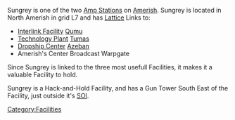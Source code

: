 Sungrey is one of the two [Amp Stations](/Amp_Station "wikilink") on
[Amerish](/Amerish "wikilink"). Sungrey is located in North Amerish in
grid L7 and has [Lattice](/Lattice "wikilink") Links to:

- [Interlink Facility](/Interlink_Facility "wikilink")
  [Qumu](/Qumu "wikilink")
- [Technology Plant](/Technology_Plant "wikilink")
  [Tumas](/Tumas "wikilink")
- [Dropship Center](/Dropship_Center "wikilink")
  [Azeban](/Azeban "wikilink")
- Amerish's Center Broadcast Warpgate

Since Sungrey is linked to the three most usefull Facilities, it makes
it a valuable Facility to hold.

Sungrey is a Hack-and-Hold Facility, and has a Gun Tower South East of
the Facility, just outside it's [SOI](/SOI "wikilink").

[Category:Facilities](/Category:Facilities "wikilink")
